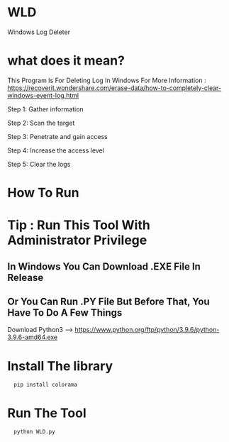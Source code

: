 # WLD
Windows Log Deleter

# what does it mean?
This Program Is For Deleting Log In Windows
For More Information : https://recoverit.wondershare.com/erase-data/how-to-completely-clear-windows-event-log.html

Step 1: Gather information

Step 2: Scan the target

Step 3: Penetrate and gain access

Step 4: Increase the access level

Step 5: Clear the logs

# How To Run
# Tip : Run This Tool With Administrator Privilege
## In Windows You Can Download .EXE File In Release
## Or You Can Run .PY File But Before That, You Have To Do A Few Things
   Download Python3 --> https://www.python.org/ftp/python/3.9.6/python-3.9.6-amd64.exe
   # Install The library
      pip install colorama
   # Run The Tool
      python WLD.py
